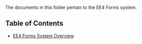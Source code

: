 The documents in this folder pertain to the EE4 Forms system.

## Table of Contents

- [EE4 Forms System Overview](ee-forms-system-overview.md)